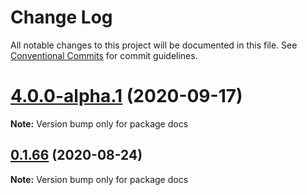 # Change Log

All notable changes to this project will be documented in this file.
See [Conventional Commits](https://conventionalcommits.org) for commit guidelines.

# [4.0.0-alpha.1](https://github.com/dtassone/material-ui-x/compare/v0.1.67...v4.0.0-alpha.1) (2020-09-17)

**Note:** Version bump only for package docs





## [0.1.66](https://github.com/oliviertassinari/material-ui-x/compare/v0.1.65...v0.1.66) (2020-08-24)

**Note:** Version bump only for package docs
